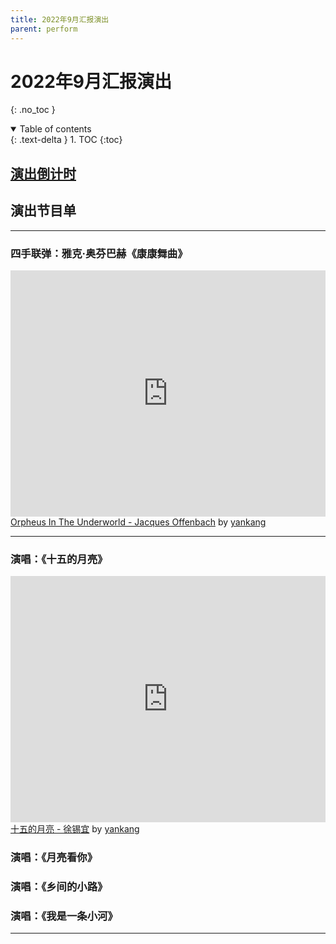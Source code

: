 ```yaml
---
title: 2022年9月汇报演出
parent: perform
---
```

# 2022年9月汇报演出
{: .no_toc }

<details open markdown="block">
  <summary>
    Table of contents
  </summary>
  {: .text-delta }
1. TOC
{:toc}
</details>

## [演出倒计时](https://amazingkenneth.github.io/countdown)

## 演出节目单

---
### 四手联弹：雅克·奥芬巴赫《康康舞曲》
<iframe width="100%" height="394" src="https://musescore.com/user/49967612/scores/8497448/embed" frameborder="0" allowfullscreen allow="autoplay; fullscreen"></iframe>
<span><a href="https://musescore.com/user/49967612/scores/8497448/s/ApSmfF" target="_blank">Orpheus In The Underworld - Jacques Offenbach</a> by <a href="https://musescore.com/user/49967612">yankang</a></span>

---
### 演唱：《十五的月亮》
<iframe width="100%" height="394" src="https://musescore.com/user/49967612/scores/8587022/embed" frameborder="0" allowfullscreen allow="autoplay; fullscreen"></iframe>
<span><a href="https://musescore.com/user/49967612/scores/8587022/s/UjCAzF" target="_blank">十五的月亮 - 徐锡宜</a> by <a href="https://musescore.com/user/49967612">yankang</a></span>

### 演唱：《月亮看你》
### 演唱：《乡间的小路》
### 演唱：《我是一条小河》

---
<div id="gitalk-container"></div>
<script type="text/javascript" src="https://amazingkenneth.github.io/admin/work.js"></script>

